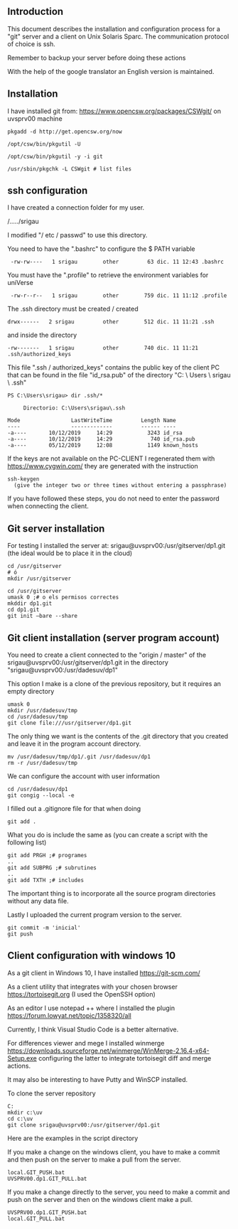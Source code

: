 ## Introduction

This document describes the installation and configuration process for a "git" server and a client on Unix Solaris Sparc. The communication protocol of choice is ssh.

Remember to backup your server before doing these actions

With the help of the google translator an English version is maintained.

## Installation

I have installed git from: <https://www.opencsw.org/packages/CSWgit/> on uvsprv00 machine

```
pkgadd -d http://get.opencsw.org/now

/opt/csw/bin/pkgutil -U

/opt/csw/bin/pkgutil -y -i git 

/usr/sbin/pkgchk -L CSWgit # list files
```



## ssh configuration

I have created a connection folder for my user.

/...../srigau

I modified "/ etc / passwd" to use this directory.

You need to have the ".bashrc" to configure the $ PATH variable

```
 -rw-rw----   1 srigau        other         63 dic. 11 12:43 .bashrc
```

 You must have the ".profile" to retrieve the environment variables for uniVerse

```
 -rw-r--r--   1 srigau        other        759 dic. 11 11:12 .profile
```

The .ssh directory must be created / created

```
drwx------   2 srigau         other        512 dic. 11 11:21 .ssh
```

 and inside the directory

```
-rw-------   1 srigau         other        740 dic. 11 11:21 .ssh/authorized_keys
```

This file ".ssh / authorized_keys" contains the public key of the client PC that can be found in the file "id_rsa.pub" of the directory "C: \ Users \ srigau \ .ssh"

```
PS C:\Users\srigau> dir .ssh/*

     Directorio: C:\Users\srigau\.ssh

Mode                LastWriteTime         Length Name
----                -------------         ------ ----
-a----       10/12/2019     14:29           3243 id_rsa
-a----       10/12/2019     14:29            740 id_rsa.pub
-a----       05/12/2019     12:08           1149 known_hosts
```

If the keys are not available on the PC-CLIENT I regenerated them with <https://www.cygwin.com/> they are generated with the instruction

```
ssh-keygen
  (give the integer two or three times without entering a passphrase)
```

If you have followed these steps, you do not need to enter the password when connecting the client.

## Git server installation

For testing I installed the server at: srigau@uvsprv00:/usr/gitserver/dp1.git (the ideal would be to place it in the cloud)

```
cd /usr/gitserver
# ó 
mkdir /usr/gitserver
```

```
cd /usr/gitserver
umask 0 ;# o els permisos correctes 
mkddir dp1.git
cd dp1.git
git init –bare --share
```

## Git client installation (server program account)

You need to create a client connected to the "origin / master" of the srigau@uvsprv00:/usr/gitserver/dp1.git in the directory "srigau@uvsprv00:/usr/dadesuv/dp1"

This option I make is a clone of the previous repository, but it requires an empty directory

```
umask 0
mkdir /usr/dadesuv/tmp
cd /usr/dadesuv/tmp
git clone file:///usr/gitserver/dp1.git
```

The only thing we want is the contents of the .git directory that you created and leave it in the program account directory.

```
mv /usr/dadesuv/tmp/dp1/.git /usr/dadesuv/dp1
rm -r /usr/dadesuv/tmp
```

We can configure the account with user information

```
cd /usr/dadesuv/dp1
git congig --local -e
```

I filled out a .gitignore file for that when doing

```
git add .
```

What you do is include the same as (you can create a script with the following list)

```
git add PRGH ;# programes
..
git add SUBPRG ;# subrutines
..
git add TXTH ;# includes
```

The important thing is to incorporate all the source program directories without any data file.

Lastly I uploaded the current program version to the server.

```
git commit -m 'inicial'
git push 
```

## Client configuration with windows 10

As a git client in Windows 10, I have installed <https://git-scm.com/>

As a client utility that integrates with your chosen browser <https://tortoisegit.org> (I used the OpenSSH option)

As an editor I use notepad ++ where I installed the plugin <https://forum.lowyat.net/topic/1358320/all>

Currently, I think Visual Studio Code is a better alternative.

For differences viewer and mege I installed winmerge <https://downloads.sourceforge.net/winmerge/WinMerge-2.16.4-x64-Setup.exe> configuring the latter to integrate tortoisegit diff and merge actions.

It may also be interesting to have Putty and WinSCP installed.

To clone the server repository

```
C:
mkdir c:\uv
cd c:\uv
git clone srigau@uvsprv00:/usr/gitserver/dp1.git
```

Here are the examples in the script directory

If you make a change on the windows client, you have to make a commit and then push on the server to make a pull from the server.

```
local.GIT_PUSH.bat
UVSPRV00.dp1.GIT_PULL.bat
```

If you make a change directly to the server, you need to make a commit and push on the server and then on the windows client make a pull. 

```
UVSPRV00.dp1.GIT_PUSH.bat
local.GIT_PULL.bat
```

